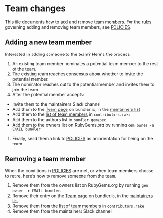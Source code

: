 # Team changes

This file documents how to add and remove team members. For the rules governing adding and removing team members, see [POLICIES](../POLICIES.md).

## Adding a new team member

Interested in adding someone to the team? Here's the process.

1. An existing team member nominates a potential team member to the rest of the team.
1. The existing team reaches consensus about whether to invite the potential member.
1. The nominator reaches out to the potential member and invites them to join the team.
1. After the potential member accepts:
  - Invite them to the maintainers Slack channel
  - Add them to the [Team page][team] on bundler.io, in the [maintainers list][maintainers]
  - Add them to the [list of team members][list] in `contributors.rake`
  - Add them to the authors list in `bundler.gemspec`
  - Add them to the owners list on RubyGems.org by running `gem owner -a EMAIL bundler`
1. Finally, send them a link to [POLICIES](https://github.com/bundler/bundler/blob/master/doc/POLICIES.md#bundler-policies) as an orientation for being on the team.

## Removing a team member

When the conditions in [POLICIES](https://github.com/bundler/bundler/blob/master/doc/POLICIES.md#maintainer-team-guidelines) are met, or when team members choose to retire, here's how to remove someone from the team.

1. Remove them from the owners list on RubyGems.org by running `gem owner -r EMAIL bundler`.
1. Remove their entry on the [Team page][team] on bundler.io, in the [maintainers list][maintainers]
1. Remove them from the [list of team members][list] in `contributors.rake`
1. Remove them from the maintainers Slack channel

[team]: https://bundler.io/contributors.html
[maintainers]: https://github.com/bundler/bundler-site/blob/02483d3f79f243774722b3fc18a471ca77b1c424/source/contributors.html.haml#L25
[list]: https://github.com/bundler/bundler-site/blob/02483d3f79f243774722b3fc18a471ca77b1c424/lib/tasks/contributors.rake#L8
